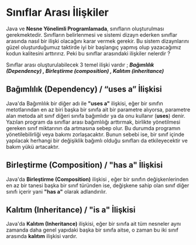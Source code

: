 # Sınıflar Arası İlişkiler

Java ve **Nesne Yönelimli Programlamada**, sınıfların oluşturulması gerekmektedir. Sınıfların belirlenmesi ve sistemi dizayn ederken sınıflar arasında nasıl bir ilişki olacağını karar vermek gerekir. Bu sistem dizaynlarını güzel oluşturduğumuz taktirde iyi bir başlangıç yapmış olup yazacağımız kodun kalitesini arttırırız. Peki bu sınıflar arasındaki ilişkiler nelerdir ?

Sınıflar arası oluşturulabilecek 3 temel ilişki vardır ; ***Bağımlılık (Dependency) , Birleştirme (composition) , Kalıtım (inheritance)***

## Bağımlılık (Dependency) / “uses a” İlişkisi

Java'da Bağımlılık bir diğer adı ile **"uses a"** ilişkisi, eğer bir sınıfın metotlarından en az biri başka bir sınıfa ait bir parametre alıyorsa, parametre alan metoda ait sınıf diğeri sınıfa bağımlıdır ya da onu kullanır (**uses**) denir. Yazılan program da sınıflar arası bağımlılığı arttırmak, birlikte yönetilmesi gereken sınıf miktarının da artmasına sebep olur. Bu durumda programın yönetilebilirliği veya bakımı zorlaşacaktır. Bunun sebebi ise, bir sınıf içinde yapılacak herhangi bir değişiklik bağımlı olduğu sınıfları da etkileyecektir ve bakım yükü artacaktır.

## Birleştirme (Composition) / "has a" İlişkisi

Java'da **Birleştirme (Composition)** ilişkisi , eğer bir sınıfın değişkenlerinden en az bir tanesi başka bir sınıf türünden ise, değişkene sahip olan sınıf diğer sınıfı içerir yani **"has a"** olarak adlandırılır.

## Kalıtım (Inheritance) / "is a" İlişkisi

Java'da **Kalıtım (Inheritance)** ilişkisi, eğer bir sınıfa ait tüm nesneler aynı zamanda daha genel yapıdaki başka bir sınıfa aitse, o zaman bu iki sınıf arasında **kalıtım** ilişkisi vardır.

